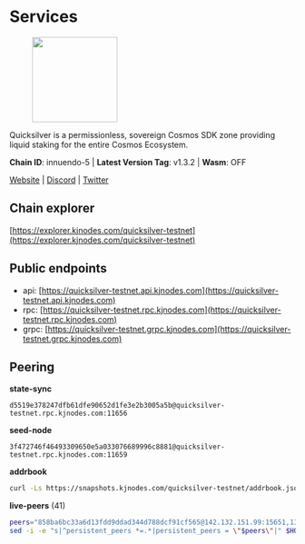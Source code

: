 # Services

<figure><img src="https://raw.githubusercontent.com/kj89/testnet_manuals/main/pingpub/logos/quicksilver.png" width="150" alt=""><figcaption></figcaption></figure>

Quicksilver is a permissionless, sovereign Cosmos SDK zone providing liquid staking for the entire Cosmos Ecosystem.

**Chain ID**: innuendo-5 | **Latest Version Tag**: v1.3.2 | **Wasm**: OFF

[Website](https://quicksilver.zone) | [Discord](https://discord.gg/quicksilverprotocol) | [Twitter](https://twitter.com/quicksilverzone)




## Chain explorer
[https://explorer.kjnodes.com/quicksilver-testnet](https://explorer.kjnodes.com/quicksilver-testnet)

## Public endpoints

* api: [https://quicksilver-testnet.api.kjnodes.com](https://quicksilver-testnet.api.kjnodes.com)
* rpc: [https://quicksilver-testnet.rpc.kjnodes.com](https://quicksilver-testnet.rpc.kjnodes.com)
* grpc: [https://quicksilver-testnet.grpc.kjnodes.com](https://quicksilver-testnet.grpc.kjnodes.com)

## Peering

**state-sync**

```text
d5519e378247dfb61dfe90652d1fe3e2b3005a5b@quicksilver-testnet.rpc.kjnodes.com:11656
```

**seed-node**

```text
3f472746f46493309650e5a033076689996c8881@quicksilver-testnet.rpc.kjnodes.com:11659
```

**addrbook**
```bash
curl -Ls https://snapshots.kjnodes.com/quicksilver-testnet/addrbook.json > $HOME/.quicksilverd/config/addrbook.json
```

**live-peers** (41)
```bash
peers="858ba6bc33a6d13fdd9ddad344d788dcf91cf565@142.132.151.99:15651,13564ca7ffcc8fa6bcc6d405c96fe8c724ec17da@88.99.213.25:11656,0551eaa0db7097274410ee27a71672817e314b83@167.235.245.191:26656,d40a714c11ea3040495246fa0ba8439fcff8a139@176.9.146.72:11656,af8cfa944802a9bd510fc3407950a15e8be86c31@213.239.217.52:30656,a1ef7f2e44f4be8e041f3a9e58cf58cd24b97e26@51.89.7.235:26650,0a3ac40a7a4ce35978c4da97be2eb6974bc3c58b@185.252.233.217:46656,9e0604571aa20314c2261d70b7d8823414702715@51.159.141.209:26656,3c48a780b85d248e34e63eca5d44c624f93d09d5@135.181.59.162:11156,74abcb5243d4ffc43de6ad1a288d8e50adcd467e@65.109.80.176:20656,e0f0703e9ce343c46e0ec01b19216715e817b358@65.109.85.170:28656,cc745e98b4dc9b83c5a74d41f576feda73902dfd@65.109.38.54:20026,46f97e49a49694aead28c27be2c19300f509e273@65.108.129.94:26656,4c24df4acfbaaf22e5f6f3c4d11ecf02e8cc343f@195.3.220.48:26656,8099f8a7c95c1676982e1a23e8452f2b10b07415@65.108.78.107:22656,1452d484454c0f93ddf3cbf987ce1b9cadd8f23f@65.21.95.180:37656,a37474c1f254cd4b16d924327a755c914e8e7d86@65.109.30.53:26656,67224ac7f52eac4db6bb0a8de0bf8fbc5e7e0069@199.204.45.23:10656,a288baa951cbe92b253c01c3936d930af1d56424@5.161.142.236:26656,d5519e378247dfb61dfe90652d1fe3e2b3005a5b@65.109.68.190:11656,521eabb3f5a0698476baf22c45aaef396399da10@135.181.183.93:24656,f7edad3ff5a85d039e7de12067c63064c5b42d63@46.4.121.72:11656,ac0c6a8e9e700044226e9ff16b68ab4cbae6fb06@84.46.246.109:2366,f0621c59ca7cfba98015ae2a47886fc3d9c0020c@94.130.132.227:2060,78acdbabc08231765444b3143a222d433a5157e1@142.132.205.94:15651,42f87cb55d5fdd222da28023613c66857398c4b8@5.22.223.252:26656,25b8b792bb14e8bfdcdfa163a14710d5645a4eba@148.251.91.77:20656,c4489720ba051c79f5bb16ae5d81341b0f248e19@34.240.190.194:26656,22a393fe9174c29081ad8aeaf14ce01b9a79d8c6@159.203.28.113:26656,c133c4c0c7034c8c345330f394984ad08092fc14@138.201.17.11:27656,a637b94cb989909cc182623748ef179b0659f148@65.109.23.114:11156,5c2a752c9b1952dbed075c56c600c3a79b58c395@95.214.55.232:27026,dc88be3a0075ce429a423237abe223a9528ce0df@65.108.204.119:31656,41f7d7004cace7bd1760a5f980a86123700c8f1d@185.146.148.116:26656,c9a74cdd754a8ccc9243ac2b245e4caaa78695aa@45.85.147.96:26656,d160a8908b44f2a44ce17e0be1f9056b58993b9c@65.21.139.170:21026,3519e61e653db97f5d1c7f1bec9b0072bca4d5fe@144.76.45.59:16656,e17be5f37fa2ddabdc17bb0bf893108f4854c65e@38.242.244.22:26656,e77887903bcfc96612177d342a9ca274897bad3c@51.195.234.250:26656,ee6bae1a6d4a1e07f1e4bc7963cabedc6b73426e@94.130.137.119:26656,cfbf02b41e7fe78d51abfa93f342afd0687203c0@212.227.151.143:36656"
sed -i -e "s|^persistent_peers *=.*|persistent_peers = \"$peers\"|" $HOME/.quicksilverd/config/config.toml
```
